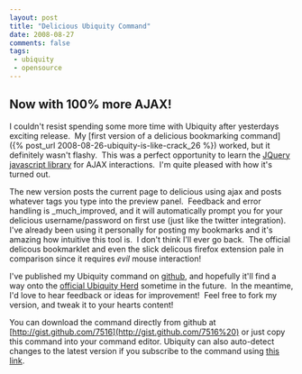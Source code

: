 ```yaml
---
layout: post
title: "Delicious Ubiquity Command"
date: 2008-08-27
comments: false
tags:
 - ubiquity
 - opensource
---
```



Now with 100% more AJAX!
------------------------

I couldn't resist spending some more time with Ubiquity after yesterdays exciting release.  My [first version of a delicious bookmarking command]({% post_url 2008-08-26-ubiquity-is-like-crack_26 %}) worked, but it definitely wasn't flashy.  This was a perfect opportunity to learn the [JQuery javascript library](http://jquery.com/) for AJAX interactions.  I'm quite pleased with how it's turned out.

The new version posts the current page to delicious using ajax and posts whatever tags you type into the preview panel.  Feedback and error handling is _much_improved, and it will automatically prompt you for your delicious username/password on first use (just like the twitter integration).  I've already been using it personally for posting my bookmarks and it's amazing how intuitive this tool is.  I don't think I'll ever go back.  The official delicous bookmarklet and even the slick delicous firefox extension pale in comparison since it requires _evil_ mouse interaction! 



I've published my Ubiquity command on [github](http://www.github.com), and hopefully it'll find a way onto the [official Ubiquity Herd](https://labs.toolness.com/ubiquity-herd/) sometime in the future.  In the meantime, I'd love to hear feedback or ideas for improvement!  Feel free to fork my version, and tweak it to your hearts content!



You can download the command directly from github at [http://gist.github.com/7516](http://gist.github.com/7516%20) or just copy this command into your command editor. Ubiquity can also auto-detect changes to the latest version if you subscribe to the command using [this link](http://gist.github.com/7516.txt).



